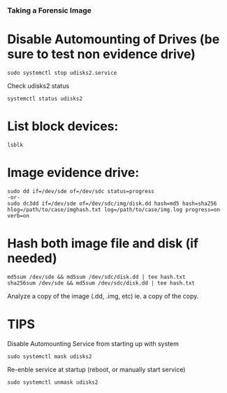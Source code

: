 ### Taking a Forensic Image 
# Disable Automounting of Drives (be sure to test non evidence drive) 
```
sudo systemctl stop udisks2.service
```
Check udisks2 status
```
systemctl status udisks2 
```
# List block devices:
```
lsblk
```
# Image evidence drive:
```
sudo dd if=/dev/sde of=/dev/sdc status=progress
-or- 
sudo dc3dd if=/dev/sde of=/dev/sdc/img/disk.dd hash=md5 hash=sha256 hlog=/path/to/case/imghash.txt log=/path/to/case/img.log progress=on verb=on 
```
# Hash both image file and disk (if needed) 
```
md5sum /dev/sde && md5sum /dev/sdc/disk.dd | tee hash.txt
sha256sum /dev/sde && md5sum /dev/sdc/disk.dd | tee hash.txt
```
Analyze a copy of the image (.dd, .img, etc) 
ie. a copy of the copy. 



# TIPS
Disable Automounting Service from starting up with system 
```
sudo systemctl mask udisks2
```
Re-enble service at startup (reboot, or manually start service) 
```
sudo systemctl unmask udisks2
```
